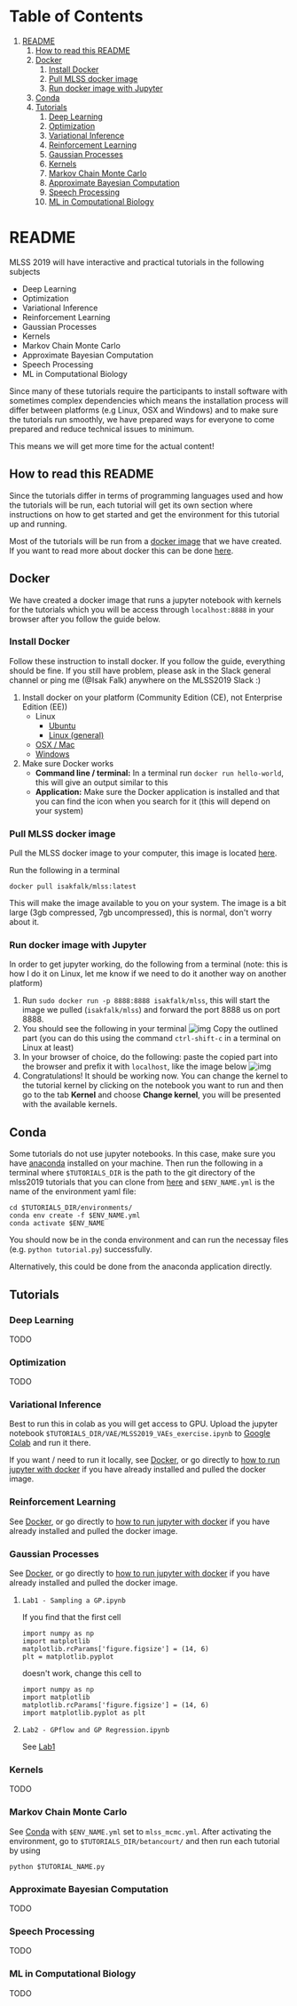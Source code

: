 
# Table of Contents

1.  [README](#org2bb2b7c)
    1.  [How to read this README](#orgae61f65)
    2.  [Docker](#Docker-heading)
        1.  [Install Docker](#orgba82d9a)
        2.  [Pull MLSS docker image](#org166488a)
        3.  [Run docker image with Jupyter](#Docker-jupyter-heading)
    3.  [Conda](#Conda-heading)
    4.  [Tutorials](#org914e8b6)
        1.  [Deep Learning](#org62de496)
        2.  [Optimization](#orgf3b81a4)
        3.  [Variational Inference](#orga41ae0b)
        4.  [Reinforcement Learning](#org1073393)
        5.  [Gaussian Processes](#orgce7e441)
        6.  [Kernels](#org8c25732)
        7.  [Markov Chain Monte Carlo](#org43f6d5c)
        8.  [Approximate Bayesian Computation](#org379f195)
        9.  [Speech Processing](#org5f689cc)
        10. [ML in Computational Biology](#org639b6b3)


<a id="org2bb2b7c"></a>

# README

MLSS 2019 will have interactive and practical tutorials in the following subjects

-   Deep Learning
-   Optimization
-   Variational Inference
-   Reinforcement Learning
-   Gaussian Processes
-   Kernels
-   Markov Chain Monte Carlo
-   Approximate Bayesian Computation
-   Speech Processing
-   ML in Computational Biology

Since many of these tutorials require the participants to install software with
sometimes complex dependencies which means the installation process will differ
between platforms (e.g Linux, OSX and Windows) and to make sure the tutorials
run smoothly, we have prepared ways for everyone to come prepared and reduce
technical issues to minimum. 

This means we will get more time for the actual content!


<a id="orgae61f65"></a>

## How to read this README

Since the tutorials differ in terms of programming languages used and how the
tutorials will be run, each tutorial will get its own section where instructions
on how to get started and get the environment for this tutorial up and running.

Most of the tutorials will be run from a [docker image](https://docker-curriculum.com/#docker-images) that we have created. If
you want to read more about docker this can be done [here](https://docker-curriculum.com/#docker-images).


<a id="Docker-heading"></a>

## Docker

We have created a docker image that runs a jupyter notebook with kernels for the
tutorials which you will be access through `localhost:8888` in your browser
after you follow the guide below.


<a id="orgba82d9a"></a>

### Install Docker

Follow these instruction to install docker. If you follow the guide, everything
should be fine. If you still have problem, please ask in the Slack general
channel or ping me (@Isak Falk) anywhere on the MLSS2019 Slack :)

1.  Install docker on your platform (Community Edition (CE), not Enterprise
    Edition (EE))
    -   Linux
        -   [Ubuntu](https://www.digitalocean.com/community/tutorials/how-to-install-and-use-docker-on-ubuntu-18-04)
        -   [Linux (general)](https://docs.docker.com/v17.12/install/#server)
    -   [OSX / Mac](https://docs.docker.com/v17.12/docker-for-mac/install/#what-to-know-before-you-install)
    -   [Windows](https://docs.docker.com/v17.12/docker-for-windows/install/)
2.  Make sure Docker works
    -   **Command line / terminal:** In a terminal run `docker run hello-world`, this will give an
        output similar to this
    -   **Application:** Make sure the Docker application is installed and that you
        can find the icon when you search for it (this will depend
        on your system)


<a id="org166488a"></a>

### Pull MLSS docker image

Pull the MLSS docker image to your computer, this image is located [here](https://cloud.docker.com/u/isakfalk/repository/docker/isakfalk/mlss).

Run the following in a terminal

    docker pull isakfalk/mlss:latest

This will make the image available to you on your system. The image is a bit
large (3gb compressed, 7gb uncompressed), this is normal, don't worry about it.


<a id="Docker-jupyter-heading"></a>

### Run docker image with Jupyter

In order to get jupyter working, do the following from a terminal (note: this is
how I do it on Linux, let me know if we need to do it another way on another platform)

1.  Run `sudo docker run -p 8888:8888 isakfalk/mlss`, this will start the image
    we pulled (`isakfalk/mlss`) and forward the port 8888 us on port 8888.
2.  You should see the following in your terminal
    ![img](./img/docker_jupyter_notebook.png)
    Copy the outlined part (you can do this using the command `ctrl-shift-c` in a
    terminal on Linux at least)
3.  In your browser of choice, do the following: paste the copied part into the
    browser and prefix it with `localhost`, like the image below
    ![img](./img/docker_jupyter_notebook_browser.png)
4.  Congratulations! It should be working now. You can change the kernel to the tutorial
    kernel by clicking on the notebook you want to run and then go to the
    tab **Kernel** and choose **Change kernel**, you will be presented with the
    available kernels.


<a id="Conda-heading"></a>

## Conda

Some tutorials do not use jupyter notebooks. In this case, make sure you have
[anaconda](https://docs.anaconda.com/anaconda/install/) installed on your machine. Then run the following in a terminal where
`$TUTORIALS_DIR` is the path to the git directory of the mlss2019 tutorials that you can
clone from [here](https://github.com/mlss-2019/tutorials) and `$ENV_NAME.yml` is the name of the environment yaml file:

    cd $TUTORIALS_DIR/environments/
    conda env create -f $ENV_NAME.yml
    conda activate $ENV_NAME

You should now be in the conda environment and can run the necessay files (e.g.
`python tutorial.py`) successfully.

Alternatively, this could be done from the anaconda application directly.


<a id="org914e8b6"></a>

## Tutorials


<a id="org62de496"></a>

### Deep Learning

TODO


<a id="orgf3b81a4"></a>

### Optimization

TODO


<a id="orga41ae0b"></a>

### Variational Inference

Best to run this in colab as you will get access to GPU. Upload the jupyter notebook
`$TUTORIALS_DIR/VAE/MLSS2019_VAEs_exercise.ipynb` to [Google Colab](https://colab.research.google.com/) and run it
there.

If you want / need to run it locally, see [Docker](#Docker-heading), or go directly to [how to run
jupyter with docker](#Docker-jupyter-heading) if you have already installed and pulled the docker image.


<a id="org1073393"></a>

### Reinforcement Learning

See [Docker](#Docker-heading), or go directly to [how to run jupyter with docker](#Docker-jupyter-heading) if you have already
installed and pulled the docker image.


<a id="orgce7e441"></a>

### Gaussian Processes

See [Docker](#Docker-heading), or go directly to [how to run jupyter with docker](#Docker-jupyter-heading) if you have already
installed and pulled the docker image.

1.  `Lab1 - Sampling a GP.ipynb`

    If you find that the first cell
    
        import numpy as np
        import matplotlib
        matplotlib.rcParams['figure.figsize'] = (14, 6)
        plt = matplotlib.pyplot
    
    doesn't work, change this cell to
    
        import numpy as np
        import matplotlib
        matplotlib.rcParams['figure.figsize'] = (14, 6)
        import matplotlib.pyplot as plt

2.  `Lab2 - GPflow and GP Regression.ipynb`

    See [Lab1](#GP-lab1-heading)


<a id="org8c25732"></a>

### Kernels

TODO


<a id="org43f6d5c"></a>

### Markov Chain Monte Carlo

See [Conda](#Conda-heading) with `$ENV_NAME.yml` set to `mlss_mcmc.yml`. After activating the
environment, go to `$TUTORIALS_DIR/betancourt/` and then run each tutorial by
using

    python $TUTORIAL_NAME.py


<a id="org379f195"></a>

### Approximate Bayesian Computation

TODO


<a id="org5f689cc"></a>

### Speech Processing

TODO


<a id="org639b6b3"></a>

### ML in Computational Biology

TODO

